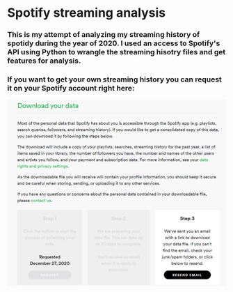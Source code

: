 # Spotify streaming analysis

### This is my attempt of analyzing my streaming history of spotidy during the year of 2020. I used an access to Spotify's API using Python to wrangle the streaming hisotry files and get features for analysis.

### If you want to get your own streaming history you can request it on your Spotify account right here:

![alt text](./images/personal_data.png?raw=true)
